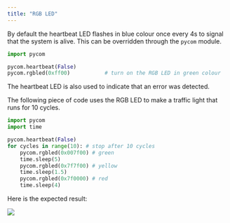 ```yaml
---
title: "RGB LED"
---
```


By default the heartbeat LED flashes in blue colour once every 4s to signal that the system is alive. This can be overridden through the `pycom` module.

```python
import pycom

pycom.heartbeat(False)
pycom.rgbled(0xff00)           # turn on the RGB LED in green colour
```

The heartbeat LED is also used to indicate that an error was detected.

The following piece of code uses the RGB LED to make a traffic light that runs for 10 cycles.

```python
import pycom
import time

pycom.heartbeat(False)
for cycles in range(10): # stop after 10 cycles
    pycom.rgbled(0x007f00) # green
    time.sleep(5)
    pycom.rgbled(0x7f7f00) # yellow
    time.sleep(1.5)
    pycom.rgbled(0x7f0000) # red
    time.sleep(4)
```

Here is the expected result:

![](/gitbook/assets/traffic.gif)

